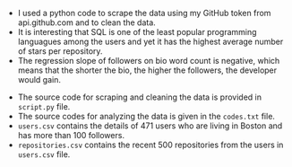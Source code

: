 - I used a python code to scrape the data using my GitHub token from api.github.com and to clean the data.
- It is interesting that SQL is one of the least popular programming languagues among the users and yet it has the highest average number of stars per repository.
- The regression slope of followers on bio word count is negative, which means that the shorter the bio, the higher the followers, the developer would gain.

* The source code for scraping and cleaning the data is provided in `script.py` file.
* The source codes for analyzing the data is given in the `codes.txt` file.
* `users.csv` contains the details of 471 users who are living in Boston and has more than 100 followers.
* `repositories.csv` contains the recent 500 repositories from the users in `users.csv` file. 
